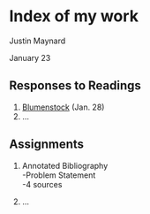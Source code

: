 # Index of my work

Justin Maynard

January 23

## Responses to Readings

1. [Blumenstock](https://github.com/justinwmaynard/workshop/blob/master/blumenstock.md) (Jan. 28)
2. ...


## Assignments

1. Annotated Bibliography  
  -Problem Statement  
  -4 sources  

2. ...
